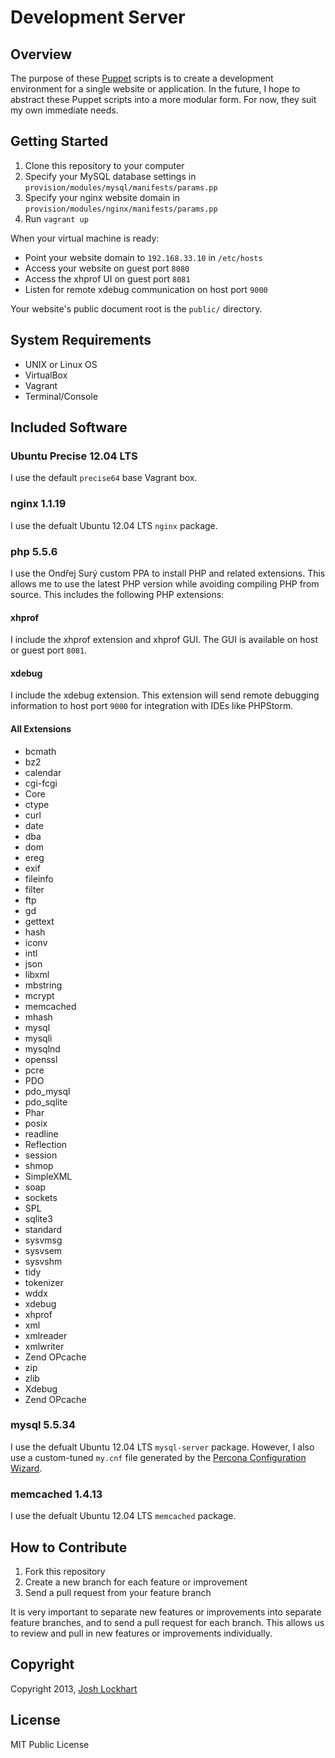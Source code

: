 # Development Server

## Overview

The purpose of these [Puppet][puppet] scripts is to create a development environment for a single website or application.
In the future, I hope to abstract these Puppet scripts into a more modular form. For now, they suit
my own immediate needs.

## Getting Started

1. Clone this repository to your computer
2. Specify your MySQL database settings in `provision/modules/mysql/manifests/params.pp`
3. Specify your nginx website domain in `provision/modules/nginx/manifests/params.pp`
4. Run `vagrant up`

When your virtual machine is ready:

* Point your website domain to `192.168.33.10` in `/etc/hosts`
* Access your website on guest port `8080`
* Access the xhprof UI on guest port `8081`
* Listen for remote xdebug communication on host port `9000`

Your website's public document root is the `public/` directory.

## System Requirements

* UNIX or Linux OS
* VirtualBox
* Vagrant
* Terminal/Console

## Included Software

### Ubuntu Precise 12.04 LTS

I use the default `precise64` base Vagrant box.

### nginx 1.1.19

I use the defualt Ubuntu 12.04 LTS `nginx` package.

### php 5.5.6

I use the Ondřej Surý custom PPA to install PHP and related extensions. This allows me to use the latest PHP version while avoiding compiling PHP from source. This includes the following PHP extensions:

#### xhprof

I include the xhprof extension and xhprof GUI. The GUI is available on host or guest port `8081`.

#### xdebug

I include the xdebug extension. This extension will send remote debugging information to host port `9000` for integration with IDEs like PHPStorm.

#### All Extensions

* bcmath
* bz2
* calendar
* cgi-fcgi
* Core
* ctype
* curl
* date
* dba
* dom
* ereg
* exif
* fileinfo
* filter
* ftp
* gd
* gettext
* hash
* iconv
* intl
* json
* libxml
* mbstring
* mcrypt
* memcached
* mhash
* mysql
* mysqli
* mysqlnd
* openssl
* pcre
* PDO
* pdo_mysql
* pdo_sqlite
* Phar
* posix
* readline
* Reflection
* session
* shmop
* SimpleXML
* soap
* sockets
* SPL
* sqlite3
* standard
* sysvmsg
* sysvsem
* sysvshm
* tidy
* tokenizer
* wddx
* xdebug
* xhprof
* xml
* xmlreader
* xmlwriter
* Zend OPcache
* zip
* zlib
* Xdebug
* Zend OPcache

### mysql 5.5.34

I use the defualt Ubuntu 12.04 LTS `mysql-server` package. However, I also use a custom-tuned `my.cnf` file generated by the [Percona Configuration Wizard](http://tools.percona.com/).

### memcached 1.4.13

I use the defualt Ubuntu 12.04 LTS `memcached` package.

## How to Contribute

1. Fork this repository
2. Create a new branch for each feature or improvement
3. Send a pull request from your feature branch

It is very important to separate new features or improvements into separate feature branches, and to send a
pull request for each branch. This allows us to review and pull in new features or improvements individually.

## Copyright

Copyright 2013, [Josh Lockhart][josh]

## License

MIT Public License

[puppet]: http://puppetlabs.com/
[josh]: http://www.joshlockhart.com/
